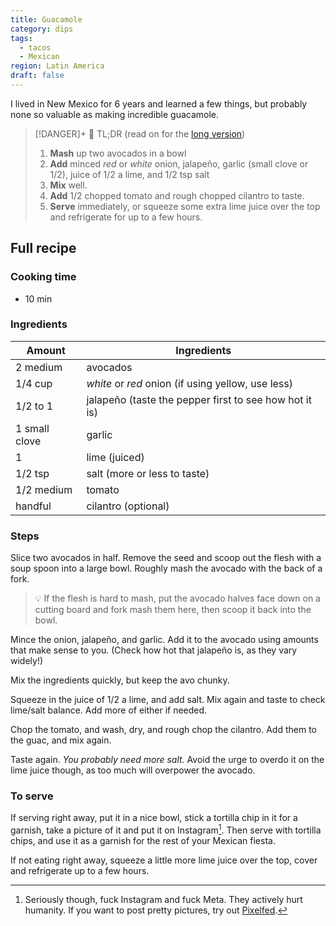 ```yaml
---
title: Guacamole
category: dips
tags:
  - tacos
  - Mexican
region: Latin America
draft: false
---
```

I lived in New Mexico for 6 years and learned a few things, but probably none so valuable as making incredible guacamole. 

> [!DANGER]+ 🥱 TL;DR
> (read on for the [long version](#full-recipe))
> 1. **Mash** up two avocados in a bowl
> 2. **Add** minced *red* or *white* onion, jalapeño, garlic (small clove or 1/2), juice of 1/2 a lime, and 1/2 tsp salt
> 3. **Mix** well.
> 4. **Add** 1/2 chopped tomato and rough chopped cilantro to taste. 
> 5. **Serve** immediately, or squeeze some extra lime juice over the top and refrigerate for up to a few hours. 
## Full recipe
### Cooking time
- 10 min
### Ingredients

| Amount        | Ingredients                                            |
| ------------- | ------------------------------------------------------ |
| 2 medium      | avocados                                               |
| 1/4 cup       | *white* or *red* onion (if using yellow, use less)     |
| 1/2 to 1      | jalapeño (taste the pepper first to see how hot it is) |
| 1 small clove | garlic                                                 |
| 1             | lime (juiced)                                          |
| 1/2 tsp       | salt (more or less to taste)                           |
| 1/2 medium    | tomato                                                 |
| handful       | cilantro (optional)                                    |
### Steps

Slice two avocados in half. Remove the seed and scoop out the flesh with a soup spoon into a large bowl. Roughly mash the avocado with the back of a fork. 

> 💡  If the flesh is hard to mash, put the avocado halves face down on a cutting board and fork mash them here, then scoop it back into the bowl. 

Mince the onion, jalapeño, and garlic. Add it to the avocado using amounts that make sense to you. (Check how hot that jalapeño is, as they vary widely!)

Mix the ingredients quickly, but keep the avo chunky. 

Squeeze in the juice of 1/2 a lime, and add salt. Mix again and taste to check lime/salt balance. Add more of either if needed. 

Chop the tomato, and wash, dry, and rough chop the cilantro. Add them to the guac, and mix again. 

Taste again. *You probably need more salt.* Avoid the urge to overdo it on the lime juice though, as too much will overpower the avocado. 
### To serve

If serving right away, put it in a nice bowl, stick a tortilla chip in it for a garnish, take a picture of it and put it on Instagram[^1]. Then serve with tortilla chips, and use it as a garnish for the rest of your Mexican fiesta. 

If not eating right away, squeeze a little more lime juice over the top, cover and refrigerate up to a few hours. 

[^1]: Seriously though, fuck Instagram and fuck Meta. They actively hurt humanity. If you want to post pretty pictures, try out [Pixelfed](https://pixelfed.social/johnnyvenom).